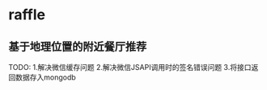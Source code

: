 # raffle
基于地理位置的附近餐厅推荐
------------------------
TODO:
1.解决微信缓存问题
2.解决微信JSAPI调用时的签名错误问题
3.将接口返回数据存入mongodb
